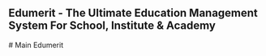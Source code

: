 ## Edumerit - The Ultimate Education Management System For School, Institute & Academy 


#   M a i n   E d u m e r i t   
 
 
